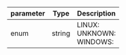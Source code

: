 | parameter | Type | Description |
| ----------- | ----------- |----------- |
| enum  |  string  | LINUX: <br/>UNKNOWN: <br/>WINDOWS:   |